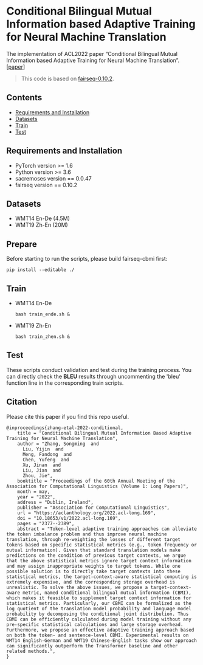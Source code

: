 # Conditional Bilingual Mutual Information based Adaptive Training for Neural Machine Translation

The implementation of ACL2022 paper “Conditional Bilingual Mutual Information based Adaptive Training for Neural Machine Translation”. [[paper]](https://arxiv.org/abs/2203.02951)

> This code is based on [fairseq-0.10.2](https://github.com/pytorch/fairseq).

## Contents

- [Requirements and Installation](#Requirements-and-Installation)
- [Datasets](#Datasets)
- [Train](#Train)
- [Test](#Test)

## Requirements and Installation

- PyTorch version >= 1.6
- Python version >= 3.6
- sacremoses version == 0.0.47
- fairseq version == 0.10.2

## Datasets

- WMT14 En-De (4.5M)
- WMT19 Zh-En (20M)

## Prepare

Before starting to run the scripts, please build fairseq-cbmi first:
```shell
pip install --editable ./
```

## Train

- WMT14 En-De

  ```shell
  bash train_ende.sh &
  ```

- WMT19 Zh-En

  ```shell
  bash train_zhen.sh &
  ```

## Test

These scripts conduct validation and test during the training process. You can directly check the **BLEU** results through uncommenting the 'bleu' function line in the corresponding train scripts.

## Citation
Please cite this paper if you find this repo useful.
```
@inproceedings{zhang-etal-2022-conditional,
    title = "Conditional Bilingual Mutual Information Based Adaptive Training for Neural Machine Translation",
    author = "Zhang, Songming  and
      Liu, Yijin  and
      Meng, Fandong  and
      Chen, Yufeng  and
      Xu, Jinan  and
      Liu, Jian  and
      Zhou, Jie",
    booktitle = "Proceedings of the 60th Annual Meeting of the Association for Computational Linguistics (Volume 1: Long Papers)",
    month = may,
    year = "2022",
    address = "Dublin, Ireland",
    publisher = "Association for Computational Linguistics",
    url = "https://aclanthology.org/2022.acl-long.169",
    doi = "10.18653/v1/2022.acl-long.169",
    pages = "2377--2389",
    abstract = "Token-level adaptive training approaches can alleviate the token imbalance problem and thus improve neural machine translation, through re-weighting the losses of different target tokens based on specific statistical metrics (e.g., token frequency or mutual information). Given that standard translation models make predictions on the condition of previous target contexts, we argue that the above statistical metrics ignore target context information and may assign inappropriate weights to target tokens. While one possible solution is to directly take target contexts into these statistical metrics, the target-context-aware statistical computing is extremely expensive, and the corresponding storage overhead is unrealistic. To solve the above issues, we propose a target-context-aware metric, named conditional bilingual mutual information (CBMI), which makes it feasible to supplement target context information for statistical metrics. Particularly, our CBMI can be formalized as the log quotient of the translation model probability and language model probability by decomposing the conditional joint distribution. Thus CBMI can be efficiently calculated during model training without any pre-specific statistical calculations and large storage overhead. Furthermore, we propose an effective adaptive training approach based on both the token- and sentence-level CBMI. Experimental results on WMT14 English-German and WMT19 Chinese-English tasks show our approach can significantly outperform the Transformer baseline and other related methods.",
}
```
  



